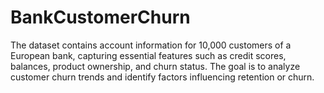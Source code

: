 # BankCustomerChurn
The dataset contains account information for 10,000 customers of a European bank, capturing essential features such as credit scores, balances, product ownership, and churn status. The goal is to analyze customer churn trends and identify factors influencing retention or churn.
